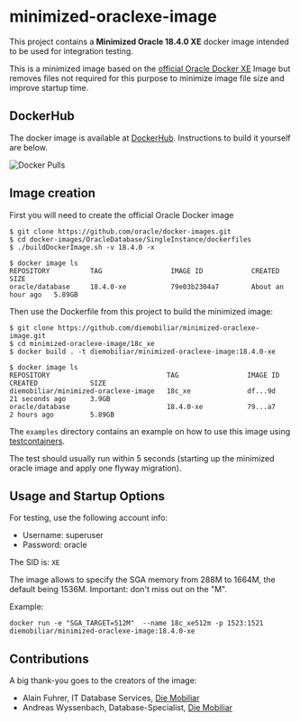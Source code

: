 # minimized-oraclexe-image

This project contains a **Minimized Oracle 18.4.0 XE** docker image intended 
to be used for integration testing.

This is a minimized image based on the [official Oracle Docker XE](https://github.com/oracle/docker-images) 
Image but removes files not required for this purpose to minimize image file size and improve 
startup time.


## DockerHub

The docker image is available at [DockerHub](https://hub.docker.com/repository/docker/diemobiliar/minimized-oraclexe-image). Instructions to build it yourself are below.

![Docker Pulls](https://img.shields.io/docker/pulls/diemobiliar/minimized-oraclexe-image)


## Image creation

First you will need to create the official Oracle Docker image

```shell script
$ git clone https://github.com/oracle/docker-images.git
$ cd docker-images/OracleDatabase/SingleInstance/dockerfiles
$ ./buildDockerImage.sh -v 18.4.0 -x

$ docker image ls
REPOSITORY          TAG                 IMAGE ID            CREATED             SIZE
oracle/database     18.4.0-xe           79e03b2304a7        About an hour ago   5.89GB
```

Then use the Dockerfile from this project to build the minimized image:

```shell script
$ git clone https://github.com/diemobiliar/minimized-oraclexe-image.git
$ cd minimized-oraclexe-image/18c_xe
$ docker build . -t diemobiliar/minimized-oraclexe-image:18.4.0-xe

$ docker image ls
REPOSITORY                             TAG                 IMAGE ID            CREATED             SIZE
diemobiliar/minimized-oraclexe-image   18c_xe              df...9d             21 seconds ago      3.9GB
oracle/database                        18.4.0-xe           79...a7             2 hours ago         5.89GB
```

The ```examples``` directory contains an example on how to use this image using [testcontainers](https://www.testcontainers.org/).

The test should usually run within 5 seconds (starting up the minimized oracle image and apply one flyway migration).


## Usage and Startup Options
For testing, use the following account info:
* Username: superuser
* Password: oracle

The SID is: ```XE```

The image allows to specify the SGA memory from 288M to 1664M, the default being 1536M. 
Important: don't miss out on the "M".

Example:
 ```shell script
docker run -e "SGA_TARGET=512M"  --name 18c_xe512m -p 1523:1521 diemobiliar/minimized-oraclexe-image:18.4.0-xe
```


## Contributions

A big thank-you goes to the creators of the image:
  * Alain Fuhrer, IT Database Services, [Die Mobiliar](https://www.mobiliar.ch/)
  * Andreas Wyssenbach, Database-Specialist, [Die Mobiliar](https://www.mobiliar.ch/)

